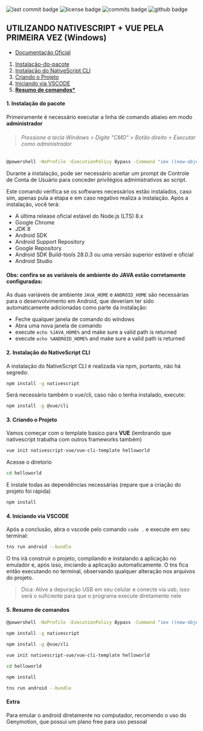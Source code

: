 ![last commit badge](https://badgen.net/github/last-commit/fddaineze/NativeScript-App-Example) ![license badge](https://badgen.net/github/license/fddaineze/NativeScript-App-Example) ![commits badge](https://badgen.net/github/commits/fddaineze/NativeScript-App-Example) ![github badge](https://badgen.net/badge/icon/github?icon=github&label)

## UTILIZANDO NATIVESCRIPT + VUE PELA PRIMEIRA VEZ (Windows)

- [Documentação Oficial](https://docs.nativescript.org/start/quick-setup)
1. [Instalação-do-pacote](https://github.com/fddaineze/NativeScript-App-Example/blob/master/README.md#utilizando-nativescript--vue-pela-primeira-vez-windows)
2. [Instalação do NativeScript CLI](https://github.com/fddaineze/NativeScript-App-Example/blob/master/README.md#Instalação-do-NativeScript-CLI)
3. [Criando o Projeto](https://github.com/fddaineze/NativeScript-App-Example/blob/master/README.md#Criando-o-Projeto)
4. [Iniciando via VSCODE](https://github.com/fddaineze/NativeScript-App-Example/blob/master/README.md#Iniciando-via-VSCODE)
5. **[Resumo de comandos*](https://github.com/fddaineze/NativeScript-App-Example/blob/master/README.md#Resumo-de-comandos)**

#### 1. Instalação do pacote
Primeiramente é necessário executar a linha de comando abaixo em modo **administrador**

> ###### *Pressione a tecla Windows > Digite "CMD" > Botão direito > Executar como administrador*

```bash
@powershell -NoProfile -ExecutionPolicy Bypass -Command "iex ((new-object net.webclient).DownloadString('https://www.nativescript.org/setup/win'))"
```

Durante a instalação, pode ser necessário aceitar um prompt de Controle de Conta de Usuário para conceder privilégios administrativos ao script.

Este comando verifica se os softwares necessários estão instalados, caso sim, apenas pula a etapa e em caso negativo realiza a instalação. Após a instalação, você terá:

- A última release oficial estável do Node.js (LTS) 8.x
- Google Chrome
- JDK 8
- Android SDK
- Android Support Repository
- Google Repository
- Android SDK Build-tools 28.0.3 ou uma versão superior estável e oficial
- Android Studio

#### Obs: confira se as variáveis de ambiente do JAVA estão corretamente configuradas:

As duas variáveis ​​de ambiente `JAVA_HOME` e `ANDROID_HOME` são necessárias para o desenvolvimento em Android, que deveriam ter sido automaticamente adicionadas como parte da instalação:

- Feche qualquer janela de comando do windows
- Abra uma nova janela de comando
- execute `echo %JAVA_HOME%` and make sure a valid path is returned
- execute `echo %ANDROID_HOME%` and make sure a valid path is returned

#### 2. Instalação do NativeScript CLI

A instalação do NativeScript CLI é realizada via npm, portanto, não há segredo:
```bash
npm install -g nativescript
```
Será necessário também o vue/cli, caso não o tenha instalado, execute:
```bash
npm install -g @vue/cli
```

#### 3. Criando o Projeto

Vamos começar com o template basico para **VUE** (lembrando que nativescript trabalha com outros frameworks também)
```bash
vue init nativescript-vue/vue-cli-template helloworld
```
Acesse o diretorio
```bash
cd helloworld
```
E instale todas as dependências necessárias (repare que a criação do projeto foi rápida)
```bash
npm install
```

#### 4. Iniciando via VSCODE

Após a conclusão, abra o vscode pelo comando `code .` e execute em seu terminal:
```bash
tns run android --bundle
```

O tns irá construir o projeto, compilando e instalando a aplicação no emulador e, após isso, iniciando a aplicação automaticamente. O tns fica então executando no terminal, observando qualquer alteração nos arquivos do projeto.

> Dica: Ative a depuração USB em seu celular e conecte via usb, isso será o suficiente para que o programa execute diretamente nele

#### 5. Resumo de comandos

```bash
@powershell -NoProfile -ExecutionPolicy Bypass -Command "iex ((new-object net.webclient).DownloadString('https://www.nativescript.org/setup/win'))"

npm install -g nativescript

npm install -g @vue/cli

vue init nativescript-vue/vue-cli-template helloworld

cd helloworld

npm install

tns run android --bundle
```

#### Extra

Para emular o android diretamente no computador, recomendo o uso do Genymotion, que possui um plano free para uso pessoal

